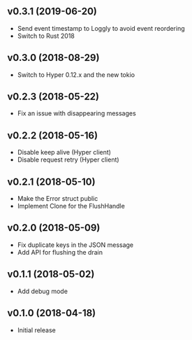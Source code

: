 ## v0.3.1 (2019-06-20)

* Send event timestamp to Loggly to avoid event reordering
* Switch to Rust 2018

## v0.3.0 (2018-08-29)

* Switch to Hyper 0.12.x and the new tokio

## v0.2.3 (2018-05-22)

* Fix an issue with disappearing messages

## v0.2.2 (2018-05-16)

* Disable keep alive (Hyper client)
* Disable request retry (Hyper client)

## v0.2.1 (2018-05-10)

* Make the Error struct public
* Implement Clone for the FlushHandle

## v0.2.0 (2018-05-09)

* Fix duplicate keys in the JSON message
* Add API for flushing the drain

## v0.1.1 (2018-05-02)

* Add debug mode

## v0.1.0 (2018-04-18)

* Initial release

